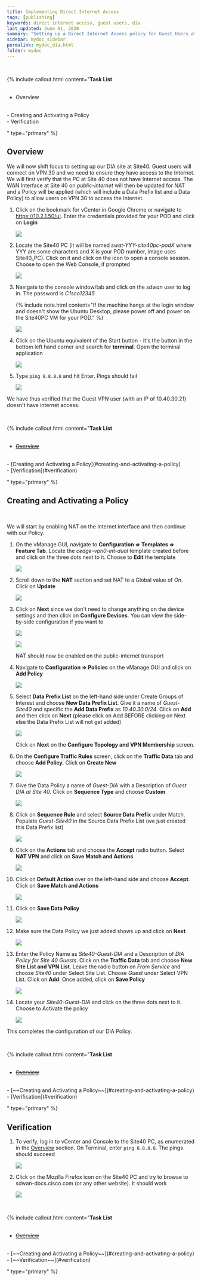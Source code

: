 ```yaml
---
title: Implementing Direct Internet Access
tags: [publishing]
keywords: direct internet access, guest users, dia
last_updated: June 01, 2020
summary: "Setting up a Direct Internet Access policy for Guest Users at Site 40"
sidebar: mydoc_sidebar
permalink: mydoc_dia.html
folder: mydoc
---
```


<br/>

{% include callout.html content="**Task List**
<br/><br/>

- Overview
<br/>
- Creating and Activating a Policy
<br/>
- Verification
<br/>

" type="primary" %}

## Overview
We will now shift focus to setting up our DIA site at Site40. Guest users will connect on VPN 30 and we need to ensure they have access to the Internet. We will first verify that the PC at Site 40 does not have Internet access. The WAN Interface at Site 40 on *public-internet* will then be updated for NAT and a Policy will be applied (which will include a Data Prefix list and a Data Policy) to allow users on VPN 30 to access the Internet.

1. Click on the bookmark for vCenter in Google Chrome or navigate to https://10.2.1.50/ui. Enter the credentials provided for your POD and click on **Login**

    ![](/images/DataPol_DIA/01_vc.PNG)

2. Locate the Site40 PC (it will be named *swat-YYY-site40pc-podX* where YYY are some characters and X is your POD number, image uses Site40_PC). Click on it and click on the icon to open a console session. Choose to open the Web Console, if prompted

    ![](/images/DataPol_DIA/02_console.PNG)

3. Navigate to the console window/tab and click on the *sdwan* user to log in. The password is *C1sco12345*

    {% include note.html content="If the machine hangs at the login window and doesn't show the Ubuntu Desktop, please power off and power on the Site40PC VM for your POD." %}

    ![](/images/DataPol_DIA/03_ubuntu.PNG)

4. Click on the Ubuntu equivalent of the Start button - it's the button in the bottom left hand corner and search for **terminal**. Open the terminal application

    ![](/images/DataPol_DIA/04_terminal.PNG)

5. Type `ping 8.8.8.8` and hit Enter. Pings should fail

    ![](/images/DataPol_DIA/05_noint.PNG)

We have thus verified that the Guest VPN user (with an IP of 10.40.30.21) doesn't have internet access.

<br/>

{% include callout.html content="**Task List**
<br/><br/>

- [~~Overview~~](#overview)
<br/>
- [Creating and Activating a Policy](#creating-and-activating-a-policy)
<br/>
- [Verification](#verification)
<br/>

" type="primary" %}

## Creating and Activating a Policy
<br/>

We will start by enabling NAT on the Internet interface and then continue with our Policy.

1. On the vManage GUI, navigate to **Configuration => Templates => Feature Tab**. Locate the *cedge-vpn0-int-dual* template created before and click on the three dots next to it. Choose to **Edit** the template

    ![](/images/DataPol_DIA/06_edittemp.PNG)

2. Scroll down to the **NAT** section and set NAT to a Global value of *On*. Click on **Update**

    ![](/images/DataPol_DIA/07_nat.PNG)

3. Click on **Next** since we don't need to change anything on the device settings and then click on **Configure Devices**. You can view the side-by-side configuration if you want to

    ![](/images/DataPol_DIA/08_next.PNG)

    ![](/images/DataPol_DIA/09_sbs.PNG)

    NAT should now be enabled on the public-internet transport

4. Navigate to **Configuration => Policies** on the vManage GUI and click on **Add Policy**

    ![](/images/DataPol_DIA/10_addpol.PNG)

5. Select **Data Prefix List** on the left-hand side under Create Groups of Interest and choose **New Data Prefix List**. Give it a name of *Guest-Site40* and specific the **Add Data Prefix** as *10.40.30.0/24*. Click on **Add** and then click on **Next** (please click on Add BEFORE clicking on Next else the Data Prefix List will not get added)

    ![](/images/DataPol_DIA/11_datapref.PNG)

    Click on **Next** on the **Configure Topology and VPN Membership** screen.

6. On the **Configure Traffic Rules** screen, click on the **Traffic Data** tab and choose **Add Policy**. Click on **Create New**

    ![](/images/DataPol_DIA/12_addpol.PNG)

7. Give the Data Policy a name of *Guest-DIA* with a Description of *Guest DIA at Site 40*. Click on **Sequence Type** and choose **Custom**

    ![](/images/DataPol_DIA/13_seq.PNG)

8. Click on **Sequence Rule** and select **Source Data Prefix** under Match. Populate *Guest-Site40* in the Source Data Prefix List (we just created this Data Prefix list)

    ![](/images/DataPol_DIA/14_match.PNG)

9. Click on the **Actions** tab and choose the **Accept** radio button. Select **NAT VPN** and click on **Save Match and Actions**

    ![](/images/DataPol_DIA/15_natvpn.PNG)

10. Click on **Default Action** over on the left-hand side and choose **Accept**. Click on **Save Match and Actions**

    ![](/images/DataPol_DIA/16_def.PNG)

11. Click on **Save Data Policy**

    ![](/images/DataPol_DIA/17_save.PNG)

12. Make sure the Data Policy we just added shows up and click on **Next**

    ![](/images/DataPol_DIA/18_next.PNG)

13. Enter the Policy Name as *Site40-Guest-DIA* and a Description of *DIA Policy for Site 40 Guests*. Click on the **Traffic Data** tab and choose **New Site List and VPN List**. Leave the radio button on *From Service* and choose *Site40* under Select Site List. Choose *Guest* under Select VPN List. Click on **Add**. Once added, click on **Save Policy**

    ![](/images/DataPol_DIA/19_savepol.PNG)

14. Locate your *Site40-Guest-DIA* and click on the three dots next to it. Choose to Activate the policy

    ![](/images/DataPol_DIA/20_act.PNG)

This completes the configuration of our DIA Policy.

<br/>

{% include callout.html content="**Task List**
<br/><br/>

- [~~Overview~~](#overview)
<br/>
- [~~Creating and Activating a Policy~~](#creating-and-activating-a-policy)
<br/>
- [Verification](#verification)
<br/>

" type="primary" %}

## Verification

1. To verify, log in to vCenter and Console to the Site40 PC, as enumerated in the [Overview](#overview) section. On Terminal, enter `ping 8.8.8.8`. The pings should succeed

    ![](/images/DataPol_DIA/21_intworks.PNG)

2. Click on the Mozilla Firefox icon on the Site40 PC and try to browse to sdwan-docs.cisco.com (or any other website). It should work

    ![](/images/DataPol_DIA/22_inetworks2.PNG)

<br/>

{% include callout.html content="**Task List**
<br/><br/>

- [~~Overview~~](#overview)
<br/>
- [~~Creating and Activating a Policy~~](#creating-and-activating-a-policy)
<br/>
- [~~Verification~~](#verification)
<br/>

" type="primary" %}
